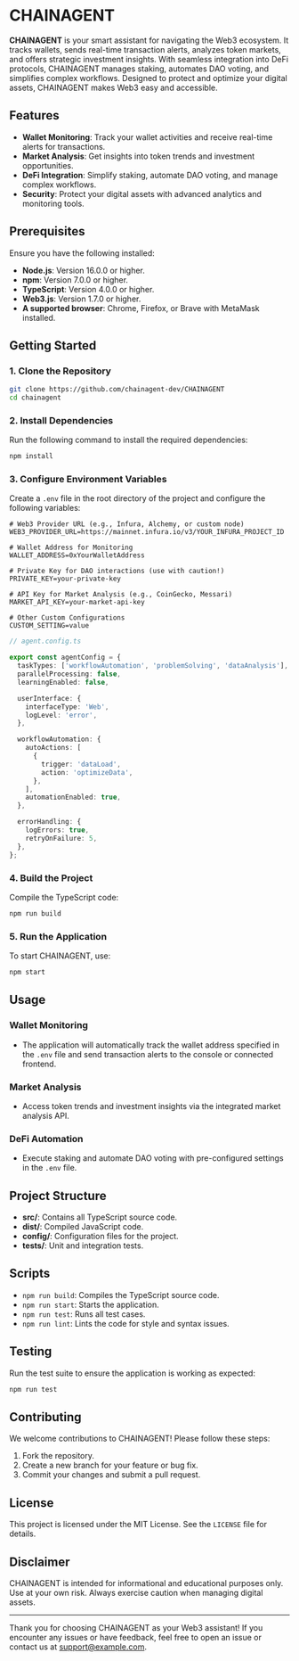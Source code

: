 
# CHAINAGENT

**CHAINAGENT** is your smart assistant for navigating the Web3 ecosystem. It tracks wallets, sends real-time transaction alerts, analyzes token markets, and offers strategic investment insights. With seamless integration into DeFi protocols, CHAINAGENT manages staking, automates DAO voting, and simplifies complex workflows. Designed to protect and optimize your digital assets, CHAINAGENT makes Web3 easy and accessible.

## Features
- **Wallet Monitoring**: Track your wallet activities and receive real-time alerts for transactions.
- **Market Analysis**: Get insights into token trends and investment opportunities.
- **DeFi Integration**: Simplify staking, automate DAO voting, and manage complex workflows.
- **Security**: Protect your digital assets with advanced analytics and monitoring tools.

## Prerequisites
Ensure you have the following installed:

- **Node.js**: Version 16.0.0 or higher.
- **npm**: Version 7.0.0 or higher.
- **TypeScript**: Version 4.0.0 or higher.
- **Web3.js**: Version 1.7.0 or higher.
- **A supported browser**: Chrome, Firefox, or Brave with MetaMask installed.

## Getting Started

### 1. Clone the Repository
```bash
git clone https://github.com/chainagent-dev/CHAINAGENT
cd chainagent
```

### 2. Install Dependencies
Run the following command to install the required dependencies:
```bash
npm install
```

### 3. Configure Environment Variables
Create a `.env` file in the root directory of the project and configure the following variables:

```env
# Web3 Provider URL (e.g., Infura, Alchemy, or custom node)
WEB3_PROVIDER_URL=https://mainnet.infura.io/v3/YOUR_INFURA_PROJECT_ID

# Wallet Address for Monitoring
WALLET_ADDRESS=0xYourWalletAddress

# Private Key for DAO interactions (use with caution!)
PRIVATE_KEY=your-private-key

# API Key for Market Analysis (e.g., CoinGecko, Messari)
MARKET_API_KEY=your-market-api-key

# Other Custom Configurations
CUSTOM_SETTING=value
```

```typescript
// agent.config.ts

export const agentConfig = {
  taskTypes: ['workflowAutomation', 'problemSolving', 'dataAnalysis'],
  parallelProcessing: false,
  learningEnabled: false,

  userInterface: {
    interfaceType: 'Web',
    logLevel: 'error',
  },

  workflowAutomation: {
    autoActions: [
      {
        trigger: 'dataLoad',
        action: 'optimizeData',
      },
    ],
    automationEnabled: true,
  },

  errorHandling: {
    logErrors: true,
    retryOnFailure: 5,
  },
};
```

### 4. Build the Project
Compile the TypeScript code:
```bash
npm run build
```

### 5. Run the Application
To start CHAINAGENT, use:
```bash
npm start
```

## Usage

### Wallet Monitoring
- The application will automatically track the wallet address specified in the `.env` file and send transaction alerts to the console or connected frontend.

### Market Analysis
- Access token trends and investment insights via the integrated market analysis API.

### DeFi Automation
- Execute staking and automate DAO voting with pre-configured settings in the `.env` file.

## Project Structure
- **src/**: Contains all TypeScript source code.
- **dist/**: Compiled JavaScript code.
- **config/**: Configuration files for the project.
- **tests/**: Unit and integration tests.

## Scripts
- `npm run build`: Compiles the TypeScript source code.
- `npm run start`: Starts the application.
- `npm run test`: Runs all test cases.
- `npm run lint`: Lints the code for style and syntax issues.

## Testing
Run the test suite to ensure the application is working as expected:
```bash
npm run test
```

## Contributing
We welcome contributions to CHAINAGENT! Please follow these steps:
1. Fork the repository.
2. Create a new branch for your feature or bug fix.
3. Commit your changes and submit a pull request.

## License
This project is licensed under the MIT License. See the `LICENSE` file for details.

## Disclaimer
CHAINAGENT is intended for informational and educational purposes only. Use at your own risk. Always exercise caution when managing digital assets.

---

Thank you for choosing CHAINAGENT as your Web3 assistant! If you encounter any issues or have feedback, feel free to open an issue or contact us at [support@example.com](mailto:chainagentdev@gmail.com).
